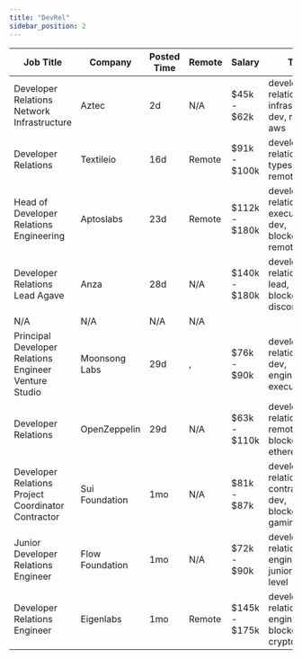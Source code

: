 ```yaml
---
title: "DevRel"
sidebar_position: 2
---
```


| Job Title | Company | Posted Time | Remote | Salary | Tags | Apply Link |
|-----------|---------|-------------|--------|--------|------|------------|
| Developer Relations Network Infrastructure | Aztec | 2d | N/A | $45k - $62k | developer relations, infrastructure, dev, remote, aws | [Apply](https://web3.career/developer-relations-network-infrastructure-aztec/84179) |
| Developer Relations | Textileio | 16d | Remote | $91k - $100k | developer relations, dev, typescript, remote | [Apply](https://web3.career/developer-relations-textileio/96446) |
| Head of Developer Relations Engineering | Aptoslabs | 23d | Remote | $112k - $180k | developer relations, executive, dev, blockchain, remote | [Apply](https://web3.career/head-of-developer-relations-engineering-aptoslabs/95684) |
| Developer Relations Lead Agave | Anza | 28d | N/A | $140k - $180k | developer relations, dev, lead, blockchain, discord | [Apply](https://web3.career/developer-relations-lead-agave-anza/95471) |
| N/A | N/A | N/A | N/A |  |  | [Apply](https://web3.career/metana) |
| Principal Developer Relations Engineer Venture Studio | Moonsong Labs | 29d | , | $76k - $90k | developer relations, vc, dev, engineer, executive | [Apply](https://web3.career/principal-developer-relations-engineer-venture-studio-moonsong-labs/95361) |
| Developer Relations | OpenZeppelin | 29d | N/A | $63k - $110k | developer relations, dev, remote, blockchain, ethereum | [Apply](https://web3.career/developer-relations-openzeppelin/95360) |
| Developer Relations Project Coordinator Contractor | Sui Foundation | 1mo | N/A | $81k - $87k | developer relations, contractor, dev, blockchain, gaming | [Apply](https://web3.career/developer-relations-project-coordinator-contractor-suifoundation/95190) |
| Junior Developer Relations Engineer | Flow Foundation | 1mo | N/A | $72k - $90k | developer relations, dev, engineer, junior, entry level | [Apply](https://web3.career/junior-developer-relations-engineer-flowfoundation/94644) |
| Developer Relations Engineer | Eigenlabs | 1mo | Remote | $145k - $175k | developer relations, dev, engineer, blockchain, crypto | [Apply](https://web3.career/developer-relations-engineer-eigenlabs/94539) |
